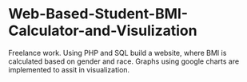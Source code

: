 # Web-Based-Student-BMI-Calculator-and-Visulization


Freelance work.
Using PHP and SQL build a website, where BMI is calculated based on gender and race.
Graphs using google charts are implemented to assit in visualization.
